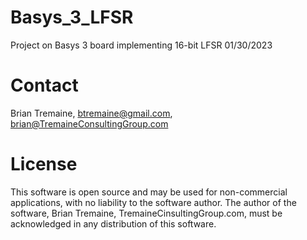 # Basys_3_LFSR
Project on Basys 3 board implementing 16-bit LFSR  01/30/2023

# Contact
Brian Tremaine, btremaine@gmail.com, brian@TremaineConsultingGroup.com

# License
This software is open source and may be used for non-commercial applications,
with no liability to the software author.
The author of the software, Brian Tremaine, TremaineCinsultingGroup.com, must
be acknowledged in any distribution of this software.

 
